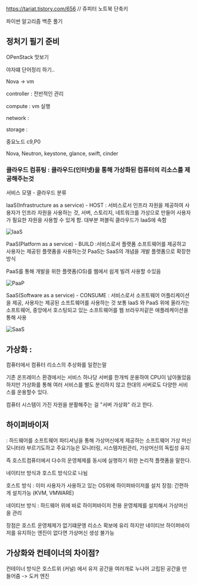 https://tariat.tistory.com/656 // 쥬피터 노트북 단축키

파이썬 알고리즘 백준 풀기

정처기 필기 준비
--------------------------------------------------

OPenStack 맛보기

야자떄 단어정리 하기..



Nova -> vm

controller : 전반적인 관리 

compute : vm 실행 

network : 

storage : 

중요노드 c9,P0

Nova, Neutron, keystone, glance, swift, cinder

### 클라우드 컴퓨팅 : 클라우드(인터넷)을 통해 가상화된 컴퓨터의 리소스를 제공해주는것 


서비스 모델 - 클라우드 분류 

IaaS(Infrastructure as a service) - HOST : 서비스로서 인프라 자원을 제공하여 사용자가 인프라 자원을 사용하는 것, 서버, 스토리지, 네트워크를 가상으로 만들어 사용자가 필요한 자원을 사용할 수 있게 함. 대부분 퍼블릭 클라우드가 IaaS에 속함 

![IaaS](https://wodonggun.github.io/img/2018-07-13-IaaS,%20PaaS,%20SaaS/5.jpg)
 
PaaS(Platform as a service) - BUILD :서비스로서 플랫폼 소프트웨어를 제공하고 사용자는 제공된 플랫폼을 사용하는것 PaaS는 SaaS의 개념을 개발 플랫폼으로 확장한 방식

PaaS를 통해 개발을 위한 플랫폼(OS)를 웹에서 쉽게 빌려 사용할 수있음 

![PaaP](https://wodonggun.github.io/img/2018-07-13-IaaS,%20PaaS,%20SaaS/6.jpg)

SaaS(Software as a service) - CONSUME 
: 서비스로서 소프트웨어 어플리케이션을 제공, 사용자는 제공된 소프트웨어를 사용하는 것
보통 laaS 와 PaaS 위에 올라가는 소프트웨어, 중앙에서 호스팅되고 있는 소프트웨어를 웹 브라우저같은 애플레케이션을
통해 사용

![SaaS](https://wodonggun.github.io/img/2018-07-13-IaaS,%20PaaS,%20SaaS/6.jpg)

## 가상화 : 
컴퓨터에서 컴퓨터 리소스의 추상화를 일컫는말

기존 온프레미스 환경에서는 서비스 하나당 서버를 한개씩 운용하여 CPU이 남아돌았음 하지만 가상화를 통해 여러 서비스를 별도 분리하지 않고 한대의 서버로도 다양한 서비스를 운용할수 있다.

컴퓨터 시스템이 가진 자원을 분활해주는 걸 "서버 가상화" 라고 한다.

## 하이퍼바이저
: 하드웨어를 소프트웨어 파티셔닝을 통해 가상머신에게 제공하는 소프트웨어 가상 머신 모니터라 부르기도하고 주요기능은 모니터링, 시스템자원관리, 가상머신의 독립성 유지

즉 호스트컴퓨터에서 다수의 운영체제를 동시에 실행하기 위한 논리적 플랫폼을 말한다.

네이티브 방식과 호스트 방식으로 나뉨 

호스트 방식 : 이미 사용자가 사용하고 있는 OS위에 하이퍼바이저를 설치 
장점: 간편하게 설치가능 (KVM, VMWARE)

네이티브 방식 : 하드웨어 위에 바로 하이퍼바이저 전용 운영체제를 설치해서 가상머신을 관리

장점은 호스트 운영체제가 없기떄문엥 리소스 확보에 유리 하지만 네이티브 하이퍼바이저를 유지하는 엔진이 없다면 가상머신 생성 불가능

## 가상화와 컨테이너의 차이점?

컨테이너 방식은 호스트위 (커널) 에서 유저 공간을 여러개로 누나어 고립된 공간을 만들어줌 
-> 도커 엔진 